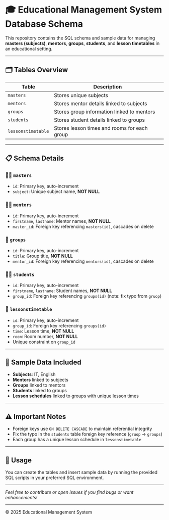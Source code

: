 # 🎓 Educational Management System Database Schema

This repository contains the SQL schema and sample data for managing **masters (subjects)**, **mentors**, **groups**, **students**, and **lesson timetables** in an educational setting.

---

## 🗂️ Tables Overview

| Table           | Description                                   |
|-----------------|-----------------------------------------------|
| `masters`       | Stores unique subjects                        |
| `mentors`       | Stores mentor details linked to subjects     |
| `groups`        | Stores group information linked to mentors   |
| `students`      | Stores student details linked to groups      |
| `lessonstimetable` | Stores lesson times and rooms for each group |

---

## 📋 Schema Details

### 🧑‍🏫 `masters`
- `id`: Primary key, auto-increment  
- `subject`: Unique subject name, **NOT NULL**

### 👨‍🏫 `mentors`
- `id`: Primary key, auto-increment  
- `firstname`, `lastname`: Mentor names, **NOT NULL**  
- `master_id`: Foreign key referencing `masters(id)`, cascades on delete  

### 👥 `groups`
- `id`: Primary key, auto-increment  
- `title`: Group title, **NOT NULL**  
- `mentor_id`: Foreign key referencing `mentors(id)`, cascades on delete  

### 🧑‍🎓 `students`
- `id`: Primary key, auto-increment  
- `firstname`, `lastname`: Student names, **NOT NULL**  
- `group_id`: Foreign key referencing `groups(id)` (note: fix typo from `gruop`)  

### 📅 `lessonstimetable`
- `id`: Primary key, auto-increment  
- `group_id`: Foreign key referencing `groups(id)`  
- `time`: Lesson time, **NOT NULL**  
- `room`: Room number, **NOT NULL**  
- Unique constraint on `group_id`  

---

## 🔢 Sample Data Included

- **Subjects**: IT, English  
- **Mentors** linked to subjects  
- **Groups** linked to mentors  
- **Students** linked to groups  
- **Lesson schedules** linked to groups with unique lesson times  

---

## ⚠️ Important Notes

- Foreign keys use `ON DELETE CASCADE` to maintain referential integrity  
- Fix the typo in the `students` table foreign key reference (`gruop` → `groups`)  
- Each group has a unique lesson schedule in `lessonstimetable`  

---

## 🚀 Usage

You can create the tables and insert sample data by running the provided SQL scripts in your preferred SQL environment.

---

*Feel free to contribute or open issues if you find bugs or want enhancements!*

---

© 2025 Educational Management System  
